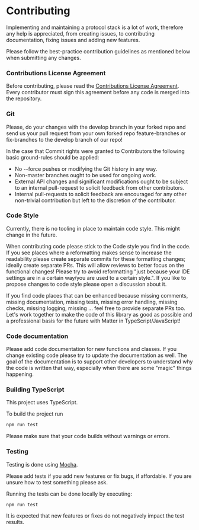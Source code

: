 # Contributing

Implementing and maintaining a protocol stack is a lot of work, therefore any
help is appreciated, from creating issues, to contributing documentation, fixing
issues and adding new features.

Please follow the best-practice contribution guidelines as mentioned below when
submitting any changes.

### Contributions License Agreement

Before contributing, please read the [Contributions License Agreement](./CLA.md).
Every contributor must sign this agreement before any code is merged into the
repository.

### Git

Please, do your changes with the develop branch in your forked repo
and send us your pull request from your own forked repo feature-branches
or fix-branches to the develop branch of our repo!

In the case that Commit rights were granted to Contributors the following basic ground-rules should be applied:

* No --force pushes or modifying the Git history in any way.
* Non-master branches ought to be used for ongoing work.
* External API changes and significant modifications ought to be subject to an internal pull-request to solicit feedback from other contributors.
* Internal pull-requests to solicit feedback are encouraged for any other non-trivial contribution but left to the discretion of the contributor.

### Code Style

Currently, there is no tooling in place to maintain code style. This might change in the future.

When contributing code please stick to the Code style you find in the code. If you see places where a reformatting makes sense to increase the readability please create separate commits for these formatting changes; ideally create separate PRs. This will allow reviews to better focus on the functional changes!
Please try to avoid reformatting "just because your IDE settings are in a certain way/you are used to a certain style.". If you like to propose changes to code style please open a discussion about it.

If you find code places that can be enhanced because missing comments, missing documentation, missing tests, missing error handling, missing checks, missing logging, missing ... feel free to provide separate PRs too.
Let's work together to make the code of this library as good as possible and a professional basis for the future with Matter in TypeScript/JavaScript!

### Code documentation
Please add code documentation for new functions and classes. If you change existing code please try to update the documentation as well. The goal of the documentation is to support other developers to understand why the code is written that way, especially when there are some "magic" things happening.

### Building TypeScript
This project uses TypeScript. 

To build the project run

``` sh
npm run test
```

Please make sure that your code builds without warnings or errors.

### Testing

Testing is done using [Mocha](https://mochajs.org/).

Please add tests if you add new features or fix bugs, if affordable. If you are unsure how to test something please ask.

Running the tests can be done locally by executing:

``` sh
npm run test
```

It is expected that new features or fixes do not negatively impact the test
results.


